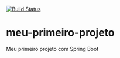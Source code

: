 [![Build Status](https://travis-ci.org/GersenJPJorge/meu-primeiro-projeto.svg?branch=master)](https://travis-ci.org/GersenJPJorge/meu-primeiro-projeto)
# meu-primeiro-projeto
Meu primeiro projeto com Spring Boot 